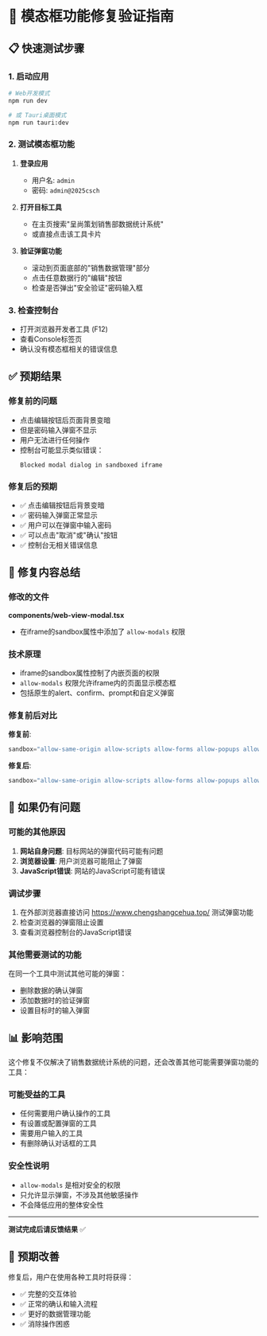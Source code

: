 # 🧪 模态框功能修复验证指南

## 📋 快速测试步骤

### 1. 启动应用
```bash
# Web开发模式
npm run dev

# 或 Tauri桌面模式
npm run tauri:dev
```

### 2. 测试模态框功能
1. **登录应用**
   - 用户名: `admin`
   - 密码: `admin@2025csch`

2. **打开目标工具**
   - 在主页搜索"呈尚策划销售部数据统计系统"
   - 或直接点击该工具卡片

3. **验证弹窗功能**
   - 滚动到页面底部的"销售数据管理"部分
   - 点击任意数据行的"编辑"按钮
   - 检查是否弹出"安全验证"密码输入框

### 3. 检查控制台
- 打开浏览器开发者工具 (F12)
- 查看Console标签页
- 确认没有模态框相关的错误信息

## ✅ 预期结果

### 修复前的问题
- 点击编辑按钮后页面背景变暗
- 但是密码输入弹窗不显示
- 用户无法进行任何操作
- 控制台可能显示类似错误：
  ```
  Blocked modal dialog in sandboxed iframe
  ```

### 修复后的预期
- ✅ 点击编辑按钮后背景变暗
- ✅ 密码输入弹窗正常显示
- ✅ 用户可以在弹窗中输入密码
- ✅ 可以点击"取消"或"确认"按钮
- ✅ 控制台无相关错误信息

## 🔧 修复内容总结

### 修改的文件
**components/web-view-modal.tsx**
- 在iframe的sandbox属性中添加了 `allow-modals` 权限

### 技术原理
- iframe的sandbox属性控制了内嵌页面的权限
- `allow-modals` 权限允许iframe内的页面显示模态框
- 包括原生的alert、confirm、prompt和自定义弹窗

### 修复前后对比
**修复前**:
```typescript
sandbox="allow-same-origin allow-scripts allow-forms allow-popups allow-popups-to-escape-sandbox allow-presentation allow-top-navigation-by-user-activation allow-downloads"
```

**修复后**:
```typescript
sandbox="allow-same-origin allow-scripts allow-forms allow-popups allow-popups-to-escape-sandbox allow-presentation allow-top-navigation-by-user-activation allow-downloads allow-modals"
```

## 🚨 如果仍有问题

### 可能的其他原因
1. **网站自身问题**: 目标网站的弹窗代码可能有问题
2. **浏览器设置**: 用户浏览器可能阻止了弹窗
3. **JavaScript错误**: 网站的JavaScript可能有错误

### 调试步骤
1. 在外部浏览器直接访问 https://www.chengshangcehua.top/ 测试弹窗功能
2. 检查浏览器的弹窗阻止设置
3. 查看浏览器控制台的JavaScript错误

### 其他需要测试的功能
在同一个工具中测试其他可能的弹窗：
- 删除数据的确认弹窗
- 添加数据时的验证弹窗
- 设置目标时的输入弹窗

## 📊 影响范围

这个修复不仅解决了销售数据统计系统的问题，还会改善其他可能需要弹窗功能的工具：

### 可能受益的工具
- 任何需要用户确认操作的工具
- 有设置或配置弹窗的工具
- 需要用户输入的工具
- 有删除确认对话框的工具

### 安全性说明
- `allow-modals` 是相对安全的权限
- 只允许显示弹窗，不涉及其他敏感操作
- 不会降低应用的整体安全性

---
**测试完成后请反馈结果** ✅

## 🎯 预期改善

修复后，用户在使用各种工具时将获得：
- ✅ 完整的交互体验
- ✅ 正常的确认和输入流程
- ✅ 更好的数据管理功能
- ✅ 消除操作困惑
